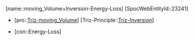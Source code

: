 ﻿---
type: TrizContradiction
aliases:
- moving_Volume+Inversion-Energy-Loss
license: CC BY-SA 4.0
copyright: https://github.com/SpocWeb
IsDeleted: false
IsReadOnly: false
Confidential: public
tags: 
- Triz/Contradiction
---
[name::moving_Volume+Inversion-Energy-Loss]
[SpocWebEntityId::23241]
+ [pro::[Triz-moving_Volume](tech/Triz/Parameter/Triz-moving_Volume.md)]
[Triz-Principle::[Triz-Inversion](tech/Triz/Principle/Triz-Inversion.md)]
- [con::Energy-Loss]

